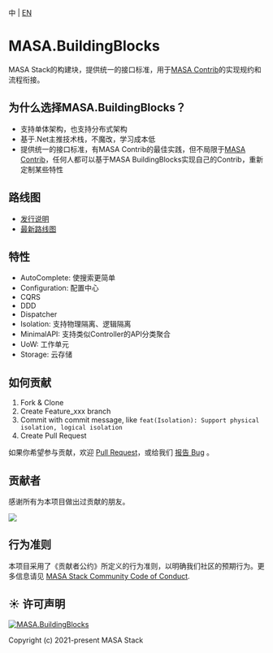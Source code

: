中 | [EN](README.md)

# MASA.BuildingBlocks
MASA Stack的构建块，提供统一的接口标准，用于[MASA Contrib](https://github.com/masastack/MASA.Contrib/blob/main/README.zh-CN.md)的实现规约和流程衔接。



## 为什么选择MASA.BuildingBlocks？
* 支持单体架构，也支持分布式架构
* 基于.Net主推技术栈，不魔改，学习成本低
* 提供统一的接口标准，有MASA Contrib的最佳实践，但不局限于[MASA Contrib](https://github.com/masastack/MASA.Contrib/blob/main/README.zh-CN.md)，任何人都可以基于MASA BuildingBlocks实现自己的Contrib，重新定制某些特性



## 路线图
* [发行说明](https://github.com/masastack/MASA.BuildingBlocks/releases)
* [最新路线图](https://github.com/masastack/MASA.BuildingBlocks/issues/39)



## 特性
* AutoComplete: 使搜索更简单
* Configuration: 配置中心
* CQRS
* DDD
* Dispatcher
* Isolation: 支持物理隔离、逻辑隔离
* MinimalAPI: 支持类似Controller的API分类聚合
* UoW: 工作单元
* Storage: 云存储



## 如何贡献

1. Fork & Clone
2. Create Feature_xxx branch
3. Commit with commit message, like `feat(Isolation): Support physical isolation, logical isolation`
4. Create Pull Request

如果你希望参与贡献，欢迎 [Pull Request](https://github.com/masastack/MASA.BuildingBlocks/pulls)，或给我们 [报告 Bug](https://github.com/masastack/MASA.BuildingBlocks/issues/new) 。



## 贡献者

感谢所有为本项目做出过贡献的朋友。

<a href="https://github.com/masastack/MASA.BuildingBlocks/graphs/contributors">
    <img src="https://contrib.rocks/image?repo=masastack/MASA.BuildingBlocks" />
</a>



## 行为准则

本项目采用了《贡献者公约》所定义的行为准则，以明确我们社区的预期行为。更多信息请见 [MASA Stack Community Code of Conduct](https://github.com/masastack/community/blob/main/CODE-OF-CONDUCT.md).



## ☀️ 许可声明

[![MASA.BuildingBlocks](https://img.shields.io/badge/License-MIT-blue?style=flat-square)](/LICENSE.txt)

Copyright (c) 2021-present MASA Stack